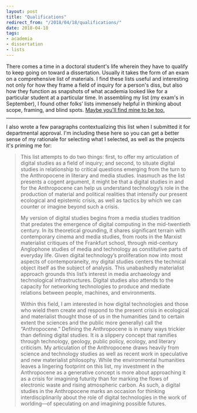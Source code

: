 ```yaml
---
layout: post
title: "Qualifications"
redirect_from: "/2018/04/18/qualifications/"
date: 2018-04-18
tags:
- academia
- dissertation
- lists
---
```


There comes a time in a doctoral student's life wherein they have to qualify to keep going on toward a dissertation. Usually it takes the form of an exam on a comprehensive list of materials. I find these lists useful and interesting not only for how they frame a field of inquiry for a person's diss, but also how they function as snapshots of what academia looked like for a particular student at a particular time. In assembling my list (my exam's in September), I found other folks’ lists immensely helpful in thinking about scope, framing, and blind spots. [Maybe you'll find mine to be too.](/assets/files/Moro_final-quals-list.pdf)

---

I also wrote a few paragraphs contextualizing this list when I submitted it for departmental approval. I'm including these here so you can get a better sense of my rationale for selecting what I selected, as well as the projects it's priming me for:

> This list attempts to do two things: first, to offer my articulation of digital studies as a field of inquiry; and second, to situate digital studies in relationship to critical questions emerging from the turn to the Anthropocene in literary and media studies. Inasmuch as the list presents a cogent argument, it might be that a digital studies in and for the Anthropocene can help us understand technology’s role in the production of material and political realities that intensify our present ecological and epistemic crisis, as well as tactics by which we can counter or imagine beyond such a crisis.
>
> My version of digital studies begins from a media studies tradition that predates the emergence of digital computing in the mid-twentieth century. In its theoretical grounding, it shares significant terrain with contemporary cinema and media studies, from roots in the Marxist materialist critiques of the Frankfurt school, through mid-century Anglophone studies of media and technology as constitutive parts of everyday life. Given digital technology’s proliferation now into most aspects of contemporaneity, my digital studies centers the technical object itself as the subject of analysis. This unabashedly materialist approach grounds this list’s interest in media archaeology and technological infrastructures. Digital studies also attends to the capacity for networking technologies to produce and mediate relations between people, machines, and environments.
>
> Within this field, I am interested in how digital technologies and those who wield them create and respond to the present crisis in ecological and materialist thought those of us in the humanities (and to certain extent the sciences and the public more generally) call the “Anthropocene.” Defining the Anthropocene is in many ways trickier than defining digital studies. It is a slippery concept that ramifies through technology, geology, public policy, ecology, and literary criticism. My articulation of the Anthropocene draws heavily from science and technology studies as well as recent work in speculative and new materialist philosophy. While the environmental humanities leaves a lingering footprint on this list, my investment in the Anthropocene as a generative concept is more about approaching it as a crisis for imagining futurity than for marking the flows of electronic waste and rising atmospheric carbon. As such, a digital studies in the Anthropocene marks an occasion for thinking interdisciplinarily about the role of digital technologies in the work of worlding—of speculating on and imagining possible futures.
